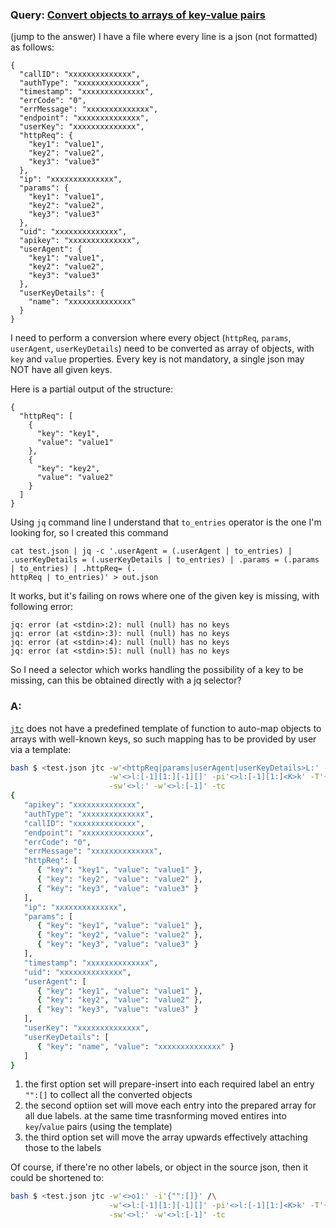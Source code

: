 ### Query: [Convert objects to arrays of key-value pairs](https://stackoverflow.com/questions/59974811/convert-objects-to-arrays-of-key-value-pairs)
(jump to the answer)
I have a file where every line is a json (not formatted) as follows:
```
{
  "callID": "xxxxxxxxxxxxxx",
  "authType": "xxxxxxxxxxxxxx",
  "timestamp": "xxxxxxxxxxxxxx",
  "errCode": "0",
  "errMessage": "xxxxxxxxxxxxxx",
  "endpoint": "xxxxxxxxxxxxxx",
  "userKey": "xxxxxxxxxxxxxx",
  "httpReq": {
    "key1": "value1",
    "key2": "value2",
    "key3": "value3"
  },
  "ip": "xxxxxxxxxxxxxx",
  "params": {
    "key1": "value1",
    "key2": "value2",
    "key3": "value3"
  },
  "uid": "xxxxxxxxxxxxxx",
  "apikey": "xxxxxxxxxxxxxx",
  "userAgent": {
    "key1": "value1",
    "key2": "value2",
    "key3": "value3"
  },
  "userKeyDetails": {
    "name": "xxxxxxxxxxxxxx"
  }
}
```

I need to perform a conversion where every object (`httpReq`, `params`, `userAgent`, `userKeyDetails`) need to be converted as array of objects, with `key` and `value` properties. Every key is not mandatory, a single json may NOT have all given keys.

Here is a partial output of the structure:
```
{
  "httpReq": [
    {
      "key": "key1",
      "value": "value1"
    },
    {
      "key": "key2",
      "value": "value2"
    }
  ]
}
```

Using `jq` command line I understand that `to_entries` operator is the one I'm looking for, so I created this command
```
cat test.json | jq -c '.userAgent = (.userAgent | to_entries) | .userKeyDetails = (.userKeyDetails | to_entries) | .params = (.params | to_entries) | .httpReq= (.
httpReq | to_entries)' > out.json
```
It works, but it's failing on rows where one of the given key is missing, with following error:
```
jq: error (at <stdin>:2): null (null) has no keys
jq: error (at <stdin>:3): null (null) has no keys
jq: error (at <stdin>:4): null (null) has no keys
jq: error (at <stdin>:5): null (null) has no keys
```

So I need a selector which works handling the possibility of a key to be missing, can this be obtained directly with a jq selector?

### A:
[`jtc`](https://github.com/ldn-softdev/jtc)
does not have a predefined template of function to auto-map objects to arrays with well-known keys, so such mapping 
has to be provided by user via a template:
```bash
bash $ <test.json jtc -w'<httpReq|params|userAgent|userKeyDetails>L:' -i'{"":[]}' /\
                      -w'<>l:[-1][1:][-1][]' -pi'<>l:[-1][1:]<K>k' -T'{"key":{{K}},"value":{{}}}' /\
                      -sw'<>l:' -w'<>l:[-1]' -tc
{
   "apikey": "xxxxxxxxxxxxxx",
   "authType": "xxxxxxxxxxxxxx",
   "callID": "xxxxxxxxxxxxxx",
   "endpoint": "xxxxxxxxxxxxxx",
   "errCode": "0",
   "errMessage": "xxxxxxxxxxxxxx",
   "httpReq": [
      { "key": "key1", "value": "value1" },
      { "key": "key2", "value": "value2" },
      { "key": "key3", "value": "value3" }
   ],
   "ip": "xxxxxxxxxxxxxx",
   "params": [
      { "key": "key1", "value": "value1" },
      { "key": "key2", "value": "value2" },
      { "key": "key3", "value": "value3" }
   ],
   "timestamp": "xxxxxxxxxxxxxx",
   "uid": "xxxxxxxxxxxxxx",
   "userAgent": [
      { "key": "key1", "value": "value1" },
      { "key": "key2", "value": "value2" },
      { "key": "key3", "value": "value3" }
   ],
   "userKey": "xxxxxxxxxxxxxx",
   "userKeyDetails": [
      { "key": "name", "value": "xxxxxxxxxxxxxx" }
   ]
}
```
1. the first option set will prepare-insert into each required label an entry `"":[]` to collect all the converted objects
2. the second optiion set will move each entry into the prepared array for all due labels. at the same time trasnforming moved entires
into `key`/`value` pairs (using the template)
3. the third option set will move the array upwards effectively attaching those to the labels

Of course, if there're no other labels, or object in the source json, then it could be shortened to:
```bash
bash $ <test.json jtc -w'<>o1:' -i'{"":[]}' /\
                      -w'<>l:[-1][1:][-1][]' -pi'<>l:[-1][1:]<K>k' -T'{"key":{{K}},"value":{{}}}' /\
                      -sw'<>l:' -w'<>l:[-1]' -tc
```






